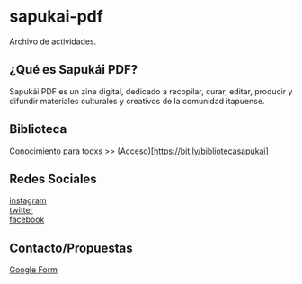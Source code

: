 # sapukai-pdf
Archivo de actividades.

## ¿Qué es Sapukái PDF?
Sapukái PDF es un zine digital, dedicado a recopilar, curar, editar, producir y difundir materiales culturales y creativos de la comunidad itapuense. 

## Biblioteca

Conocimiento para todxs >> (Acceso)[https://bit.ly/bibliotecasapukai]

## Redes Sociales
[instagram](https://instagram.com/sapukaizine)\
[twitter](https://twitter.com/sapukaizine)\
[facebook](https://facebook.com/sapukaizine)

## Contacto/Propuestas

[Google Form](https://forms.gle/ic5pQwWExu3WNn87A)
